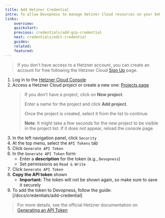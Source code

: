 ```yaml
---
title: Add Hetzner Credential
intro: To allow Devopness to manage Hetzner Cloud resources on your behalf, an API token must be provided.
links:
    overview:
    quickstart:
    previous: credentials/add-gcp-credential
    next: credentials/edit-credential
    guides:
    related:
    featured:
---
```


> If you don't have access to a Hetzner account, you can create an account for free following the Hetzner Cloud [Sign Up](https://accounts.hetzner.com/signUp) page.

1. Log in to the [Hetzner Cloud Console](https://accounts.hetzner.com/login)
1. Access a Hetzner Cloud project or create a new one: [Projects page](https://console.hetzner.com/projects)
   > If you don't have a project, click on **New project**.
   >
   > Enter a name for the project and click **Add project**.
   >
   > Once the project is created, select it from the list to continue.
   >
   > **Note**: It might take a few seconds for the new project to be visible in the project list. If it does not appear, reload the console page.
1. In the left navigation panel, click `Security`
1. At the top menu, select the `API Tokens` tab
1. Click `Generate API Token`
1. In the `Generate API Token` form:
    - Enter a **description** for the token (e.g., `Devopness`)
    - Set permissions as `Read & Write`
1. Click `Generate API Token`
1. **Copy the API token** shown
    - **Important:** The token will not be shown again, so make sure to save it securely
1. To add the token to Devopness, follow the guide: [/docs/credentials/add-credential]

> For more details, see the official Hetzner documentation on [Generating an API Token](https://docs.hetzner.com/cloud/api/getting-started/generating-api-token/)
